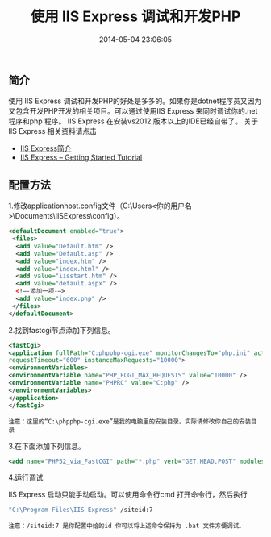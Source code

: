 ﻿---
layout: post
title: "使用 IIS Express 调试和开发PHP"
date: 2014-05-04 23:06:05
comments: true
categories: 
- 后端框架与技术 
tags: 
- IIS
- PHP
---

## 简介

使用 IIS Express 调试和开发PHP的好处是多多的。如果你是dotnet程序员又因为又包含开发PHP开发的相关项目。可以通过使用IIS Express 来同时调试你的.net 程序和php 程序。
IIS Express 在安装vs2012 版本以上的IDE已经自带了。
关于 IIS Express 相关资料请点击

 - [IIS Express简介](http://msdn.microsoft.com/zh-cn/ff844168)
 - [IIS Express – Getting Started Tutorial](http://www.winserverhelp.com/2010/07/iis-express-getting-started/)


## 配置方法

1.修改applicationhost.config文件（C:\Users\<你的用户名>\Documents\IISExpress\config）。

```xml
<defaultDocument enabled="true">
 <files>
  <add value="Default.htm" />
  <add value="Default.asp" />
  <add value="index.htm" />
  <add value="index.html" />
  <add value="iisstart.htm" />
  <add value="default.aspx" />
  <!–-添加一项-–>
  <add value="index.php" />
 </files>
</defaultDocument>
```

2.找到fastcgi节点添加下列信息。

```xml
<fastCgi>
<application fullPath="C:phpphp-cgi.exe" monitorChangesTo="php.ini" activityTimeout="600"
requestTimeout="600" instanceMaxRequests="10000">
<environmentVariables>
<environmentVariable name="PHP_FCGI_MAX_REQUESTS" value="10000" />
<environmentVariable name="PHPRC" value="C:php" />
</environmentVariables>
</application>
</fastCgi>
```
`注意：这里的“C:\phpphp-cgi.exe”是我的电脑里的安装目录。实际请修改你自己的安装目录`

3.在<handlers accessPolicy="Read,Script">下面添加下列信息。

```xml
<add name="PHP52_via_FastCGI" path="*.php" verb="GET,HEAD,POST" modules="FastCgiModule" scriptProcessor="C:\phpphp-cgi.exe" resourceType="Either" />
```
4.运行调试

IIS Express 启动只能手动启动。可以使用命令行cmd 打开命令行，然后执行

```bash
"C:\Program Files\IIS Express" /siteid:7
``` 

`注意：/siteid:7 是你配置中给的id 你可以将上述命令保持为 .bat 文件方便调试。`

